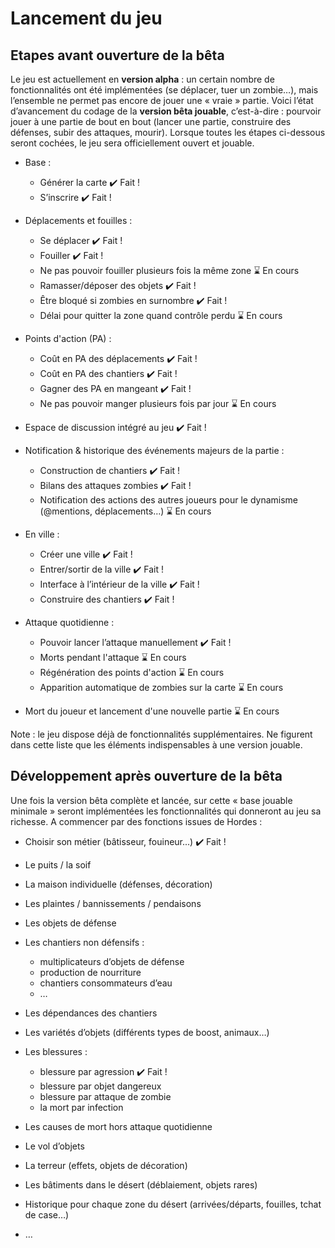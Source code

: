 # Lancement du jeu

## Etapes avant ouverture de la bêta
Le jeu est actuellement en **version alpha** : un certain nombre de fonctionnalités ont été implémentées (se déplacer, tuer un zombie…), mais l’ensemble ne permet pas encore de jouer une « vraie » partie. Voici l’état d’avancement du codage de la **version bêta jouable**, c’est-à-dire : pourvoir jouer à une partie de bout en bout (lancer une partie, construire des défenses, subir des attaques, mourir). Lorsque toutes les étapes ci-dessous seront cochées, le jeu sera officiellement ouvert et jouable.

* Base :
    - Générer la carte ✔️ Fait !
    - S’inscrire ✔️ Fait !
    
* Déplacements et fouilles :
    - Se déplacer ✔️ Fait !
    - Fouiller ✔️ Fait !
    - Ne pas pouvoir fouiller plusieurs fois la même zone ⌛ En cours
    - Ramasser/déposer des objets ✔️ Fait !
    - Être bloqué si zombies en surnombre ✔️ Fait !
    - Délai pour quitter la zone quand contrôle perdu ⌛ En cours

* Points d'action (PA) :
    - Coût en PA des déplacements ✔️ Fait !
    - Coût en PA des chantiers ✔️ Fait !
    - Gagner des PA en mangeant ✔️ Fait !
    - Ne pas pouvoir manger plusieurs fois par jour ⌛ En cours

* Espace de discussion intégré au jeu ✔️ Fait !

* Notification & historique des événements majeurs de la partie :
    - Construction de chantiers ✔️ Fait !
    - Bilans des attaques zombies ✔️ Fait !
    - Notification des actions des autres joueurs pour le dynamisme (@mentions, déplacements…) ⌛ En cours

* En ville :
    - Créer une ville ✔️ Fait !
    - Entrer/sortir de la ville ✔️ Fait !
    - Interface à l’intérieur de la ville ✔️ Fait !
    - Construire des chantiers ✔️ Fait !

* Attaque quotidienne :
    - Pouvoir lancer l’attaque manuellement ✔️ Fait !
    - Morts pendant l'attaque ⌛ En cours
    - Régénération des points d'action ⌛ En cours
    - Apparition automatique de zombies sur la carte ⌛ En cours

* Mort du joueur et lancement d'une nouvelle partie ⌛ En cours

Note : le jeu dispose déjà de fonctionnalités supplémentaires. Ne figurent dans cette liste que les éléments indispensables à une version jouable.


## Développement après ouverture de la bêta

Une fois la version bêta complète et lancée, sur cette « base jouable minimale » seront implémentées les fonctionnalités qui donneront au jeu sa richesse. A commencer par des fonctions issues de Hordes :

* Choisir son métier (bâtisseur, fouineur...)  ✔️ Fait !
* Le puits / la soif
* La maison individuelle (défenses, décoration)
* Les plaintes / bannissements / pendaisons
* Les objets de défense
* Les chantiers non défensifs :
    - multiplicateurs d’objets de défense
    - production de nourriture
    - chantiers consommateurs d’eau
    - …
* Les dépendances des chantiers
* Les variétés d’objets (différents types de boost, animaux…)
* Les blessures :
    - blessure par agression ✔️ Fait !
    - blessure par objet dangereux
    - blessure par attaque de zombie
    - la mort par infection

* Les causes de mort hors attaque quotidienne
* Le vol d’objets
* La terreur (effets, objets de décoration)
* Les bâtiments dans le désert (déblaiement, objets rares)
* Historique pour chaque zone du désert (arrivées/départs, fouilles, tchat de case…)
* …

 

 
